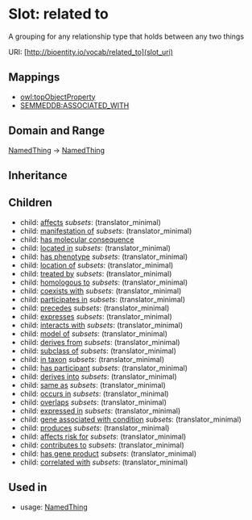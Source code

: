 # Slot: related to


A grouping for any relationship type that holds between any two things

URI: [http://bioentity.io/vocab/related_to](slot_uri)
## Mappings

 * [owl:topObjectProperty](http://purl.obolibrary.org/obo/owl_topObjectProperty)
 * [SEMMEDDB:ASSOCIATED_WITH](http://purl.obolibrary.org/obo/SEMMEDDB_ASSOCIATED_WITH)
## Domain and Range

[NamedThing](NamedThing.md) -> [NamedThing](NamedThing.md)
## Inheritance

## Children

 *  child: [affects](affects.md) *subsets*: (translator_minimal)
 *  child: [manifestation of](manifestation_of.md) *subsets*: (translator_minimal)
 *  child: [has molecular consequence](has_molecular_consequence.md)
 *  child: [located in](located_in.md) *subsets*: (translator_minimal)
 *  child: [has phenotype](has_phenotype.md) *subsets*: (translator_minimal)
 *  child: [location of](location_of.md) *subsets*: (translator_minimal)
 *  child: [treated by](treated_by.md) *subsets*: (translator_minimal)
 *  child: [homologous to](homologous_to.md) *subsets*: (translator_minimal)
 *  child: [coexists with](coexists_with.md) *subsets*: (translator_minimal)
 *  child: [participates in](participates_in.md) *subsets*: (translator_minimal)
 *  child: [precedes](precedes.md) *subsets*: (translator_minimal)
 *  child: [expresses](expresses.md) *subsets*: (translator_minimal)
 *  child: [interacts with](interacts_with.md) *subsets*: (translator_minimal)
 *  child: [model of](model_of.md) *subsets*: (translator_minimal)
 *  child: [derives from](derives_from.md) *subsets*: (translator_minimal)
 *  child: [subclass of](subclass_of.md) *subsets*: (translator_minimal)
 *  child: [in taxon](in_taxon.md) *subsets*: (translator_minimal)
 *  child: [has participant](has_participant.md) *subsets*: (translator_minimal)
 *  child: [derives into](derives_into.md) *subsets*: (translator_minimal)
 *  child: [same as](same_as.md) *subsets*: (translator_minimal)
 *  child: [occurs in](occurs_in.md) *subsets*: (translator_minimal)
 *  child: [overlaps](overlaps.md) *subsets*: (translator_minimal)
 *  child: [expressed in](expressed_in.md) *subsets*: (translator_minimal)
 *  child: [gene associated with condition](gene_associated_with_condition.md) *subsets*: (translator_minimal)
 *  child: [produces](produces.md) *subsets*: (translator_minimal)
 *  child: [affects risk for](affects_risk_for.md) *subsets*: (translator_minimal)
 *  child: [contributes to](contributes_to.md) *subsets*: (translator_minimal)
 *  child: [has gene product](has_gene_product.md) *subsets*: (translator_minimal)
 *  child: [correlated with](correlated_with.md) *subsets*: (translator_minimal)
## Used in

 *  usage: [NamedThing](NamedThing.md)
